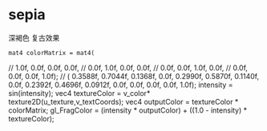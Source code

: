 # sepia

深褐色  复古效果


    mat4 colorMatrix = mat4(
//        1.0f, 0.0f, 0.0f, 0.0f,
//    0.0f, 1.0f, 0.0f, 0.0f,
//    0.0f, 0.0f, 1.0f, 0.0f,
//    0.0f, 0.0f, 0.0f, 1.0f);
//        (
0.3588f, 0.7044f, 0.1368f, 0.0f,
0.2990f, 0.5870f, 0.1140f, 0.0f,
0.2392f, 0.4696f, 0.0912f, 0.0f,
0.0f,    0.0f,    0.0f,    1.0f);
intensity = sin(intensity);
vec4 textureColor = v_color* texture2D(u_texture,v_textCoords);
vec4 outputColor = textureColor * colorMatrix;
gl_FragColor = (intensity * outputColor) + ((1.0 - intensity) * textureColor);